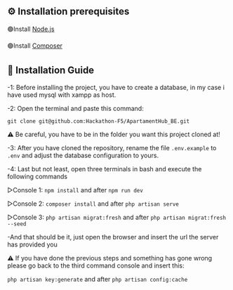 ## ⚙️ Installation prerequisites

🟢Install [Node.js](https://nodejs.org/en/download/source-code)

🟢Install [Composer](https://getcomposer.org/download/)

## 🛞 Installation Guide 

-1: Before installing the project, you have to create a database, in my case i have used mysql with xampp as host.

-2: Open the terminal and paste this command:

`git clone git@github.com:Hackathon-F5/ApartamentHub_BE.git`

⚠️ Be careful, you have to be in the folder you want this project cloned at!

-3: After you have cloned the repository, rename the file `.env.example` to `.env` and adjust the database configuration to yours.


-4: Last but not least, open three terminals in bash and execute the following commands

▷Console 1:
    `npm install` and after `npm run dev`
    
▷Console 2:
    `composer install` and after `php artisan serve`
    
▷Console 3: 
    `php artisan migrat:fresh` and after `php artisan migrat:fresh --seed`
    
-And that should be it, just open the browser and insert the url the server has provided you

⚠️ If you have done the previous steps and something has gone wrong please go back to the third command console and insert this:

`php artisan key:generate` and after `php artisan config:cache`